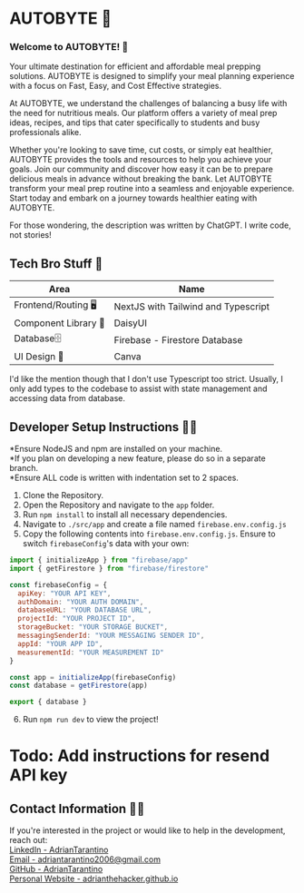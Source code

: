# AUTOBYTE 🥕

### Welcome to AUTOBYTE! 👋
Your ultimate destination for efficient and affordable meal prepping solutions. AUTOBYTE is designed to simplify your meal planning experience with a focus on Fast, Easy, and Cost Effective strategies. 

At AUTOBYTE, we understand the challenges of balancing a busy life with the need for nutritious meals. Our platform offers a variety of meal prep ideas, recipes, and tips that cater specifically to students and busy professionals alike. 

Whether you're looking to save time, cut costs, or simply eat healthier, AUTOBYTE provides the tools and resources to help you achieve your goals. Join our community and discover how easy it can be to prepare delicious meals in advance without breaking the bank. Let AUTOBYTE transform your meal prep routine into a seamless and enjoyable experience. Start today and embark on a journey towards healthier eating with AUTOBYTE.

For those wondering, the description was written by ChatGPT. I write code, not stories!

## Tech Bro Stuff 🤖
| Area | Name |
| --------- | ---- |
| Frontend/Routing 🖥️| NextJS with Tailwind and Typescript |
| Component Library 🧩 | DaisyUI |
| Database🗄️ | Firebase - Firestore Database |
| UI Design 🎨 | Canva |

I'd like the mention though that I don't use Typescript too strict. Usually, I only add types to the codebase to assist with state management and accessing data from database.

## Developer Setup Instructions 🧑‍💻
*Ensure NodeJS and npm are installed on your machine.<br>
*If you plan on developing a new feature, please do so in a separate branch.<br>
*Ensure ALL code is written with indentation set to 2 spaces.
1. Clone the Repository.
2. Open the Repository and navigate to the `app` folder.
3. Run `npm install` to install all necessary dependencies.
4. Navigate to `./src/app` and create a file named `firebase.env.config.js`
5. Copy the following contents into `firebase.env.config.js`. Ensure to switch `firebaseConfig`'s data with your own:

```js
import { initializeApp } from "firebase/app"
import { getFirestore } from "firebase/firestore"

const firebaseConfig = {
  apiKey: "YOUR API KEY",
  authDomain: "YOUR AUTH DOMAIN",
  databaseURL: "YOUR DATABASE URL",
  projectId: "YOUR PROJECT ID",
  storageBucket: "YOUR STORAGE BUCKET",
  messagingSenderId: "YOUR MESSAGING SENDER ID",
  appId: "YOUR APP ID",
  measurementId: "YOUR MEASUREMENT ID"
}

const app = initializeApp(firebaseConfig)
const database = getFirestore(app)

export { database }
```
6. Run `npm run dev` to view the project!

# Todo: Add instructions for resend API key

## Contact Information 🙋‍♂️
If you're interested in the project or would like to help in the development, reach out:<br>
[LinkedIn - AdrianTarantino](https://www.linkedin.com/in/adriantarantino/)<br>
[Email - adriantarantino2006@gmail.com](mailto:adriantarantino2006@gmail.com)<br>
[GitHub - AdrianTarantino](https://github.com/AdrianTarantino)<br>
[Personal Website - adrianthehacker.github.io](https://adrianthehacker.github.io)<br>

